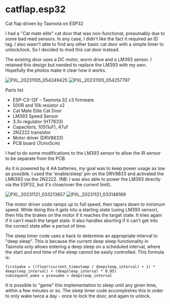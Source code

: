 # catflap.esp32
Cat flap driven by Tasmota on ESP32

I had a "Cat mate elite" cat door that was non-functional, presumably due to some bad reed sensors. In any case, I didn't like the fact it required an ID tag. I also wasn't able to find any other basic cat door with a simple timer to unlock/lock. So I decided to mod this cat door instead.

The existing door uses a DC motor, worm drive and a LM393 sensor. I retained this design but needed to replace the LM393 with my own. Hopefully the photos make it clear how it works.

![PXL_20231105_054249425](https://github.com/arendst/Tasmota/assets/6404304/205e6ee0-664b-4a14-88ed-d85ea4a62fd5)
![PXL_20231105_054257797](https://github.com/arendst/Tasmota/assets/6404304/f5d31e28-b7dc-4fdd-b8af-6063c1340cfa)


Parts list

- ESP-C3-12F - Tasmota 32 c3 firmware
- 500R and 10k resistor x2
- Cat Mate Elite Cat Door
- LM393 Speed Sensor
- 3.3v regulator (HT7833)
- Capacitors; 105(1uF), 47uf
- 2N2222 transistor
- Motor driver (DRV8833)
- PCB board (7cmx5cm)

I had to do some modifications to the LM393 sensor to allow the IR sensor to be separate from the PCB.

As it is powered by 4 AA batteries, my goal was to keep power usage as low as possible. I used the 'enable/sleep' pin on the DRV8833 and activated the LMR393 via the 2N2222. (NB: I was also able to power the LM393 directly via the ESP32, but it's close/over the current limit).

![PXL_20231121_033213657](https://github.com/smhc/catflap.esp32/assets/6404304/2d50627d-0999-44dc-aba9-d612f8b53e8d)
![PXL_20231121_033148169](https://github.com/smhc/catflap.esp32/assets/6404304/c6ccdf3b-5b0b-404b-93b9-bd9bf1d453b7)


The motor driver code ramps up to full speed, then tapers down to minimum speed. While doing this it gets into a starting state (using LM393 sensor), then hits the brakes on the motor if it reaches the target state. It tries again if it can't reach the target state. It also handles aborting if it can't get into the correct state after a period of time.

The sleep timer code uses a hack to determine an appropriate interval to "deep sleep". This is because the current deep sleep functionality in Tasmota only allows entering a deep sleep on a scheduled interval, where the start and end time of the sleep cannot be easily controlled. This formula is:

```
firstwake = ((floor(current_timestamp / deepsleep_interval) + 1) * deepsleep_interval) + (deepsleep_interval * 0.05)
subsequent_wake = prevwake + deepsleep_interval
```

It is possible to "game" this implementation to sleep until any given time, within a few minutes or so. The sleep timer code accomplishes this in order to only wake twice a day - once to lock the door, and again to unlock. 
